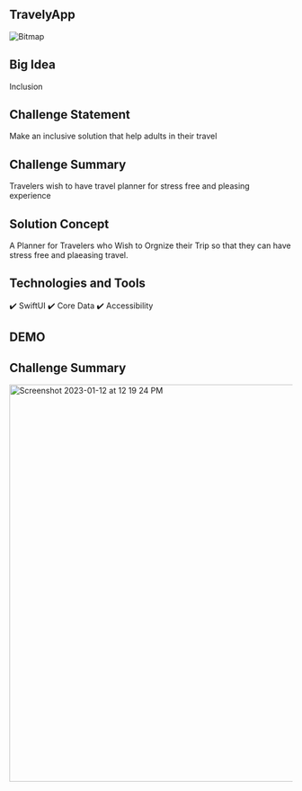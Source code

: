 ## TravelyApp

![Bitmap](https://user-images.githubusercontent.com/85529608/212031104-9015fdac-2dc6-441c-a798-01117e9f9d22.png)



## Big Idea
Inclusion

## Challenge Statement
Make an inclusive solution that help adults in their travel

## Challenge Summary 
Travelers wish to have travel planner for stress free and pleasing experience

## Solution Concept
A Planner for Travelers who Wish to Orgnize their Trip so that they can have stress free and plaeasing travel.

## Technologies and Tools
✔️ SwiftUI
✔️ Core Data
✔️ Accessibility

## DEMO

## Challenge Summary 
<img width="707" alt="Screenshot 2023-01-12 at 12 19 24 PM" src="https://user-images.githubusercontent.com/85529608/212028027-08744d77-9a93-4335-9736-9a19584fd8c4.png">


